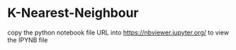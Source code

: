 # K-Nearest-Neighbour

copy the python notebook file URL into https://nbviewer.jupyter.org/ to view the IPYNB file
